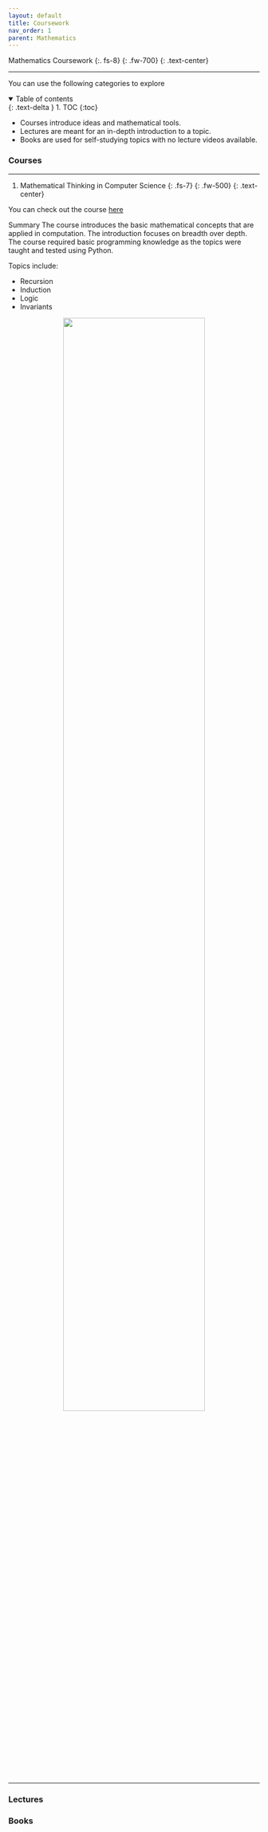 ```yaml
---
layout: default
title: Coursework
nav_order: 1
parent: Mathematics
---
```


Mathematics Coursework
{:. fs-8}
{: .fw-700}
{: .text-center}

---

You can use the following categories to explore

<details open markdown="block">
  <summary>
    Table of contents
  </summary>
  {: .text-delta }
1. TOC
{:toc}
</details>


* Courses introduce ideas and mathematical tools.
* Lectures are meant for an in-depth introduction to a topic.
* Books are used for self-studying topics with no lecture videos available. 



### Courses

---

1. Mathematical Thinking in Computer Science
{: .fs-7}
{: .fw-500}
{: .text-center}

You can check out the course [here](https://www.coursera.org/learn/what-is-a-proof)

Summary
The course introduces the basic mathematical concepts that are applied in computation. The introduction focuses on breadth over depth. The course required basic programming knowledge as the topics were taught and tested using Python. 

Topics include:

  * Recursion
  * Induction
  * Logic
  * Invariants
  

<p align="center" width="100%">
  <img width="75%" src="https://user-images.githubusercontent.com/96816530/177520349-50ed139f-7325-4b81-a37d-76a95670a8aa.png">
</p>

---


### Lectures



### Books

